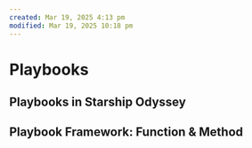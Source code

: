 ```yaml
---
created: Mar 19, 2025 4:13 pm
modified: Mar 19, 2025 10:18 pm
---
```


# Playbooks

## Playbooks in Starship Odyssey

## Playbook Framework: Function & Method